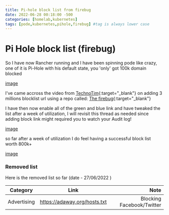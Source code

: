 ```yaml
---
title: Pi-hole block list from firebug
date: 2022-06-28 00:18:00 -500
categories: [homelab,kubernetes]
tags: [pode,kubernetes,pihole,firebug] #tag is always lower case
---
```


# Pi Hole block list (firebug)
So I have now Rancher running and I have been spinning pode like crazy, one of it is Pi-Hole with his default state, you 'only' got 100k domain blocked

[image](/_img/pihole-1.png)

I've came accross the video from [TechnoTim](https://www.youtube.com/watch?v=0wpn3rXTe0g){:target="_blank"} on adding 3 millions blocklist url using a repo called: [The firebug](https://firebog.net/){:target="_blank"}

I have then now enable all of the green and blue link and have tweaked the list after a week of utilization, I will revisit this thread as needed since adding block link might required you to watch your Audit log!

[image](/_img/pihole-2.png)

so far after a week of utilization I do feel having a successful block list worth 800k+

[image](/_img/pihole-3.png)

### Removed list

Here is the removed list so far (date - 27/06/2022 )

| Category   |      Link      |                Note                       |
|----------  |:-------------: |------------------------------------------:|
| Advertising |  https://adaway.org/hosts.txt | Blocking Facebook/Twitter |
